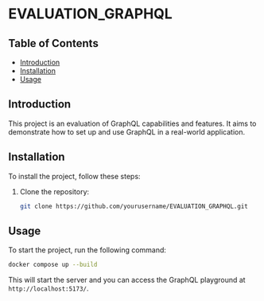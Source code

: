 # EVALUATION_GRAPHQL

## Table of Contents
- [Introduction](#introduction)
- [Installation](#installation)
- [Usage](#usage)


## Introduction
This project is an evaluation of GraphQL capabilities and features. It aims to demonstrate how to set up and use GraphQL in a real-world application.

## Installation
To install the project, follow these steps:

1. Clone the repository:
    ```bash
    git clone https://github.com/yourusername/EVALUATION_GRAPHQL.git
    ```

## Usage
To start the project, run the following command:
```bash
docker compose up --build
```
This will start the server and you can access the GraphQL playground at `http://localhost:5173/`.


